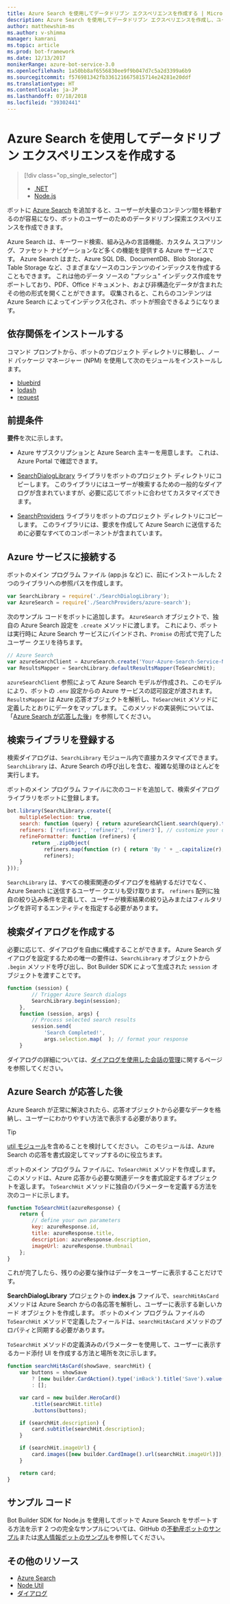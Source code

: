 ```yaml
---
title: Azure Search を使用してデータドリブン エクスペリエンスを作成する | Microsoft Docs
description: Azure Search を使用してデータドリブン エクスペリエンスを作成し、ユーザーが Bot Builder SDK for Node.js および Azure Search を使用してボット内の大量のコンテンツ間を移動できるように支援する方法について説明します。
author: matthewshim-ms
ms.author: v-shimma
manager: kamrani
ms.topic: article
ms.prod: bot-framework
ms.date: 12/13/2017
monikerRange: azure-bot-service-3.0
ms.openlocfilehash: 1a50bb8af6556830ee9f9b047d7c5a2d3399a6b9
ms.sourcegitcommit: f576981342fb3361216675815714e24281e20ddf
ms.translationtype: HT
ms.contentlocale: ja-JP
ms.lasthandoff: 07/18/2018
ms.locfileid: "39302441"
---
```

# <a name="create-data-driven-experiences-with-azure-search"></a>Azure Search を使用してデータドリブン エクスペリエンスを作成する 
> [!div class="op_single_selector"]
> - [.NET](../dotnet/bot-builder-dotnet-search-azure.md)
> - [Node.js](../nodejs/bot-builder-nodejs-search-azure.md)

ボットに [Azure Search][search] を追加すると、ユーザーが大量のコンテンツ間を移動するのが容易になり、ボットのユーザーのためのデータドリブン探索エクスペリエンスを作成できます。

Azure Search は、キーワード検索、組み込みの言語機能、カスタム スコアリング、ファセット ナビゲーションなど多くの機能を提供する Azure サービスです。 Azure Search はまた、Azure SQL DB、DocumentDB、Blob Storage、Table Storage など、さまざまなソースのコンテンツのインデックスを作成することもできます。 これは他のデータ ソースの "プッシュ" インデックス作成をサポートしており、PDF、Office ドキュメント、および非構造化データが含まれたその他の形式を開くことができます。 収集されると、これらのコンテンツは Azure Search によってインデックス化され、ボットが照会できるようになります。

## <a name="install-dependencies"></a>依存関係をインストールする

コマンド プロンプトから、ボットのプロジェクト ディレクトリに移動し、ノード パッケージ マネージャー (NPM) を使用して次のモジュールをインストールします。

* [bluebird](https://www.npmjs.com/package/bluebird)
* [lodash](https://www.npmjs.com/package/lodash)
* [request](https://www.npmjs.com/package/request)

## <a name="prerequisites"></a>前提条件

**要件**を次に示します。 
- Azure サブスクリプションと Azure Search 主キーを用意します。 これは、Azure Portal で確認できます。
- [SearchDialogLibrary](https://github.com/Microsoft/botBuilder-Samples/tree/master/Node/demo-Search/SearchDialogLibrary) ライブラリをボットのプロジェクト ディレクトリにコピーします。 このライブラリにはユーザーが検索するための一般的なダイアログが含まれていますが、必要に応じてボットに合わせてカスタマイズできます。 

- [SearchProviders](https://github.com/Microsoft/botBuilder-Samples/tree/master/Node/demo-Search/SearchProviders) ライブラリをボットのプロジェクト ディレクトリにコピーします。 このライブラリには、要求を作成して Azure Search に送信するために必要なすべてのコンポーネントが含まれています。

## <a name="connect-to-the-azure-service"></a>Azure サービスに接続する 

ボットのメイン プログラム ファイル (app.js など) に、前にインストールした 2 つのライブラリへの参照パスを作成します。 

```javascript
var SearchLibrary = require('./SearchDialogLibrary');
var AzureSearch = require('./SearchProviders/azure-search');
```

次のサンプル コードをボットに追加します。 `AzureSearch` オブジェクトで、独自の Azure Search 設定を `.create` メソッドに渡します。 これにより、ボットは実行時に Azure Search サービスにバインドされ、`Promise` の形式で完了したユーザー クエリを待ちます。  

```javascript
// Azure Search
var azureSearchClient = AzureSearch.create('Your-Azure-Search-Service-Name', 'Your-Azure-Search-Primary-Key', 'Your-Azure-Search-Service-Index');
var ResultsMapper = SearchLibrary.defaultResultsMapper(ToSearchHit);
```

 `azureSearchClient` 参照によって Azure Search モデルが作成され、このモデルにより、ボットの `.env` 設定からの Azure サービスの認可設定が渡されます。 
 `ResultsMapper` は Azure 応答オブジェクトを解析し、`ToSearchHit` メソッドに定義したとおりにデータをマップします。 このメソッドの実装例については、「[Azure Search が応答した後](#after-azure-search-responds)」を参照してください。

## <a name="register-the-search-library"></a>検索ライブラリを登録する
検索ダイアログは、`SearchLibrary` モジュール内で直接カスタマイズできます。 `SearchLibrary` は、Azure Search の呼び出しを含む、複雑な処理のほとんどを実行します。 

ボットのメイン プログラム ファイルに次のコードを追加して、検索ダイアログ ライブラリをボットに登録します。 

```javascript
bot.library(SearchLibrary.create({
    multipleSelection: true,
    search: function (query) { return azureSearchClient.search(query).then(ResultsMapper); },
    refiners: ['refiner1', 'refiner2', 'refiner3'], // customize your own refiners 
    refineFormatter: function (refiners) {
        return _.zipObject(
            refiners.map(function (r) { return 'By ' + _.capitalize(r); }),
            refiners);
    }
}));
```
`SearchLibrary` は、すべての検索関連のダイアログを格納するだけでなく、Azure Search に送信するユーザー クエリも受け取ります。 `refiners` 配列に独自の絞り込み条件を定義して、ユーザーが検索結果の絞り込みまたはフィルタリングを許可するエンティティを指定する必要があります。  

## <a name="create-a-search-dialog"></a>検索ダイアログを作成する

必要に応じて、ダイアログを自由に構成することができます。 Azure Search ダイアログを設定するための唯一の要件は、`SearchLibrary` オブジェクトから `.begin` メソッドを呼び出し、Bot Builder SDK によって生成された `session` オブジェクトを渡すことです。 

```javascript
function (session) {
        // Trigger Azure Search dialogs 
        SearchLibrary.begin(session);
    },
    function (session, args) {
        // Process selected search results
        session.send(
            'Search Completed!',
            args.selection.map(  ); // format your response 
    }
```
ダイアログの詳細については、[ダイアログを使用した会話の管理](bot-builder-nodejs-dialog-manage-conversation.md)に関するページを参照してください。

## <a name="after-azure-search-responds"></a>Azure Search が応答した後 

Azure Search が正常に解決されたら、応答オブジェクトから必要なデータを格納し、ユーザーにわかりやすい方法で表示する必要があります。

> [!TIP]
> [util モジュール][NodeUtil]を含めることを検討してください。 このモジュールは、Azure Search の応答を書式設定してマップするのに役立ちます。

ボットのメイン プログラム ファイルに、`ToSearchHit` メソッドを作成します。 このメソッドは、Azure 応答から必要な関連データを書式設定するオブジェクトを返します。 `ToSearchHit` メソッドに独自のパラメーターを定義する方法を次のコードに示します。 
 
 ```javascript
 function ToSearchHit(azureResponse) {
     return {
         // define your own parameters 
         key: azureResponse.id,
         title: azureResponse.title,
         description: azureResponse.description,
         imageUrl: azureResponse.thumbnail
     };
 }
```
これが完了したら、残りの必要な操作はデータをユーザーに表示することだけです。 

 **SearchDialogLibrary** プロジェクトの **index.js** ファイルで、`searchHitAsCard` メソッドは Azure Search からの各応答を解析し、ユーザーに表示する新しいカード オブジェクトを作成します。 ボットのメイン プログラム ファイルの `ToSearchHit` メソッドで定義したフィールドは、`searchHitAsCard` メソッドのプロパティと同期する必要があります。 

`ToSearchHit` メソッドの定義済みのパラメーターを使用して、ユーザーに表示するカード添付 UI を作成する方法と場所を次に示します。 

```javascript
function searchHitAsCard(showSave, searchHit) {
    var buttons = showSave
        ? [new builder.CardAction().type('imBack').title('Save').value(searchHit.key)]
        : [];

    var card = new builder.HeroCard()
        .title(searchHit.title) 
        .buttons(buttons);

    if (searchHit.description) {
        card.subtitle(searchHit.description);
    }

    if (searchHit.imageUrl) {
        card.images([new builder.CardImage().url(searchHit.imageUrl)]);
    }

    return card;
}
```

## <a name="sample-code"></a>サンプル コード

Bot Builder SDK for Node.js を使用してボットで Azure Search をサポートする方法を示す 2 つの完全なサンプルについては、GitHub の[不動産ボットのサンプル](https://github.com/Microsoft/BotBuilder-Samples/tree/master/Node/demo-Search/RealEstateBot)または[求人情報ボットのサンプル](https://github.com/Microsoft/BotBuilder-Samples/tree/master/Node/demo-Search/JobListingBot)を参照してください。 

## <a name="additional-resources"></a>その他のリソース

* [Azure Search][search]
* [Node Util][NodeUtil]
* [ダイアログ](bot-builder-nodejs-dialog-manage-conversation.md)

[NodeUtil]: https://nodejs.org/api/util.html
[search]: /azure/search/search-what-is-azure-search